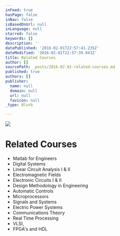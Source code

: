 ```yaml
---
inFeed: true
hasPage: false
inNav: false
isBasedOnUrl: null
inLanguage: null
starred: false
keywords: []
description: ''
datePublished: '2016-02-01T22:57:41.235Z'
dateModified: '2016-02-01T22:57:39.043Z'
title: Related Courses
author: []
sourcePath: _posts/2016-02-01-related-courses.md
published: true
authors: []
publisher:
  name: null
  domain: null
  url: null
  favicon: null
_type: Blurb

---
```

![](https://s3-us-west-2.amazonaws.com/the-grid-img/p/0c618cf3f5e12820bf3f5d4a9121dd970412c397.jpg)

# Related Courses

* Matlab for Engineers
* Digital Systems
* Linear Circuit Analysis I & II
* Electromagnetic Fields 
* Electronic Circuits
I & II
* Design Methodology in Engineering 
* Automatic Controls 
* Microprocessors
* Signals and Systems
* Electric Power Systems 
* Communications
Theory 
* Real Time Processing 
* VLSI,
* FPGA's and HDL